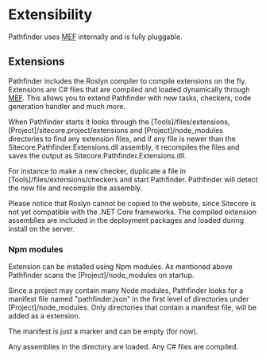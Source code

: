 # Extensibility
Pathfinder uses [MEF](https://msdn.microsoft.com/en-us/library/dd460648(v=vs.110).aspx) internally and is fully pluggable. 

## Extensions
Pathfinder includes the Roslyn compiler to compile extensions on the fly. Extensions are C# files that are compiled and loaded dynamically through 
[MEF](https://msdn.microsoft.com/en-us/library/dd460648(v=vs.110).aspx). This allows you to extend Pathfinder with new tasks, checkers, code 
generation handler and much more. 

When Pathfinder starts it looks through the [Tools]/files/extensions, [Project]/sitecore.project/extensions and [Project]/node_modules
directories to find any extension files, and if any file is newer than the Sitecore.Pathfinder.Extensions.dll assembly, it recompiles 
the files and saves the output as Sitecore.Pathfinder.Extensions.dll.

For instance to make a new checker, duplicate a file in [Tools]/files/extensions/checkers and start Pathfinder. Pathfinder will detect the
new file and recompile the assembly.

Please notice that Roslyn cannot be copied to the website, since Sitecore is not yet compatible with the .NET Core frameworks. 
The compiled extension assemblies are included in the deployment packages and loaded during install on the server.

### Npm modules
Extension can be installed using Npm modules. As mentioned above Pathfinder scans the [Project]/node_modules on startup.

Since a project may contain many Node modules, Pathfinder looks for a manifest file named "pathfinder.json" in the first level of
directories under [Project]/node_modules. Only directories that contain a manifest file, will be added as a extension.

The manifest is just a marker and can be empty (for now).

Any assemblies in the directory are loaded. Any C# files are compiled.
